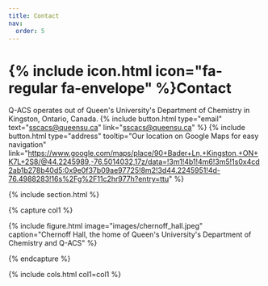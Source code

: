 ```yaml
---
title: Contact
nav:
  order: 5
---
```


# {% include icon.html icon="fa-regular fa-envelope" %}Contact
Q-ACS operates out of Queen's University's Department of Chemistry in Kingston, Ontario, Canada.
{%
  include button.html
  type="email"
  text="sscacs@queensu.ca"
  link="sscacs@queensu.ca"
%}
{%
  include button.html
  type="address"
  tooltip="Our location on Google Maps for easy navigation"
  link="https://www.google.com/maps/place/90+Bader+Ln,+Kingston,+ON+K7L+2S8/@44.2245989,-76.5014032,17z/data=!3m1!4b1!4m6!3m5!1s0x4cd2ab1b278b40d5:0x9e0f37b09ae97725!8m2!3d44.2245951!4d-76.4988283!16s%2Fg%2F11c2hr977h?entry=ttu"
%}

{% include section.html %}

{% capture col1 %}

{%
  include figure.html
  image="images/chernoff_hall.jpeg"
  caption="Chernoff Hall, the home of Queen's University's Department of Chemistry and Q-ACS"
%}

{% endcapture %}

{% include cols.html col1=col1 %}
